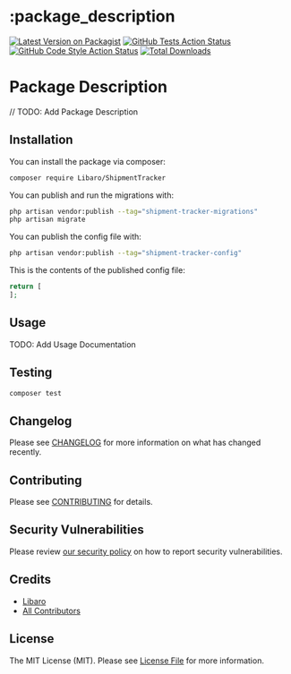 # :package_description

[![Latest Version on Packagist](https://img.shields.io/packagist/v/Libaro/ShipmentTracker.svg?style=flat-square)](https://packagist.org/packages/Libaro/ShipmentTracker)
[![GitHub Tests Action Status](https://img.shields.io/github/workflow/status/libaro-io/ShipmentTracker/run-tests?label=tests)](https://github.com/libaro-io/ShipmentTracker/actions?query=workflow%3Arun-tests+branch%3Amain)
[![GitHub Code Style Action Status](https://img.shields.io/github/workflow/status/libaro-io/ShipmentTracker/Check%20&%20fix%20styling?label=code%20style)](https://github.com/libaro-io/ShipmentTracker/actions?query=workflow%3A"Check+%26+fix+styling"+branch%3Amain)
[![Total Downloads](https://img.shields.io/packagist/dt/Libaro/ShipmentTracker.svg?style=flat-square)](https://packagist.org/packages/Libaro/ShipmentTracker)

# Package Description
// TODO: Add Package Description


## Installation

You can install the package via composer:

```bash
composer require Libaro/ShipmentTracker
```

You can publish and run the migrations with:

```bash
php artisan vendor:publish --tag="shipment-tracker-migrations"
php artisan migrate
```

You can publish the config file with:

```bash
php artisan vendor:publish --tag="shipment-tracker-config"
```

This is the contents of the published config file:

```php
return [
];
```

## Usage
TODO: Add Usage Documentation

## Testing

```bash
composer test
```

## Changelog

Please see [CHANGELOG](CHANGELOG.md) for more information on what has changed recently.

## Contributing

Please see [CONTRIBUTING](https://github.com/libaro-io/.github/blob/main/CONTRIBUTING.md) for details.

## Security Vulnerabilities

Please review [our security policy](../../security/policy) on how to report security vulnerabilities.

## Credits

- [Libaro](https://github.com/libaro-io)
- [All Contributors](../../contributors)

## License

The MIT License (MIT). Please see [License File](LICENSE.md) for more information.
